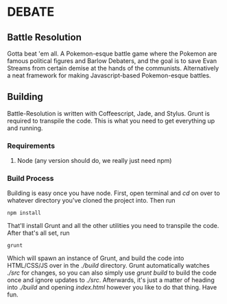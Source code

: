 # DEBATE

## Battle Resolution

Gotta beat 'em all. A Pokemon-esque battle game where the Pokemon are famous political figures and Barlow Debaters, and the goal is to save Evan Streams from certain demise at the hands of the communists. Alternatively a neat framework for making Javascript-based Pokemon-esque battles.

## Building

Battle-Resolution is written with Coffeescript, Jade, and Stylus. Grunt is required to transpile the code. This is what you need to get everything up and running.

### Requirements

1. Node (any version should do, we really just need npm)

### Build Process

Building is easy once you have node. First, open terminal and *cd* on over to whatever directory you've cloned the project into. Then run

    npm install

That'll install Grunt and all the other utilities you need to transpile the code. After that's all set, run

    grunt

Which will spawn an instance of Grunt, and build the code into HTML/CSS/JS over in the *./build* directory. Grunt automatically watches *./src* for changes, so you can also simply use *grunt build* to build the code once and ignore updates to *./src*. Afterwards, it's just a matter of heading into *./build* and opening *index.html* however you like to do that thing. Have fun.
